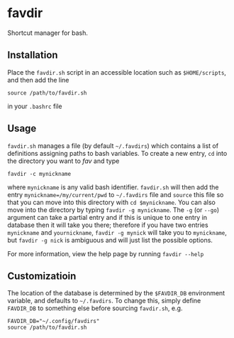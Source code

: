 # favdir

Shortcut manager for bash.

## Installation

Place the `favdir.sh` script in an accessible location such as `$HOME/scripts`, and then
add the line
```
source /path/to/favdir.sh
```
in your `.bashrc` file

## Usage

`favdir.sh` manages a file (by default `~/.favdirs`) which contains a list of definitions
assigning paths to bash variables. To create a new entry, `cd` into the directory you want
to *fav* and type
```
favdir -c mynickname
```
where `mynickname` is any valid bash identifier. `favdir.sh` will then add the entry
`mynickname=/my/current/pwd` to `~/.favdirs` file and `source` this file so that you
can move into this directory with `cd $mynickname`. You can also move into the directory
by typing `favdir -g mynickname`. The `-g` (or `--go`) argument can take a partial entry
and if this is unique to one entry in database then it will take you there; therefore
if you have two entries `mynickname` and `yournickname`, `favdir -g mynick` will take
you to `mynickname`, but `favdir -g nick` is ambiguous and will just list the possible
options.

For more information, view the help page by running `favdir --help`

## Customizatioin

The location of the database is determined by the `$FAVDIR_DB` environment variable, and
defaults to `~/.favdirs`. To change this, simply define `FAVDIR_DB` to something else
before sourcing `favdir.sh`, e.g.
```
FAVDIR_DB="~/.config/favdirs"
source /path/to/favdir.sh
```
